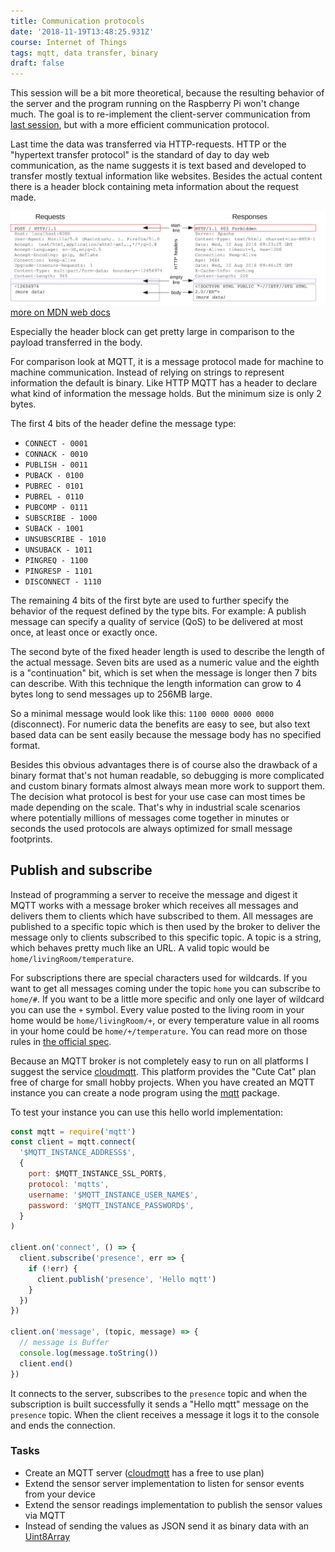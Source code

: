 ```yaml
---
title: Communication protocols
date: '2018-11-19T13:48:25.931Z'
course: Internet of Things
tags: mqtt, data transfer, binary
draft: false
---
```


This session will be a bit more theoretical, because the resulting behavior of
the server and the program running on the Raspberry Pi won't change much. The
goal is to re-implement the client-server communication from
[last session](https://kalleott.de/iot/reading-sensors), but with a more
efficient communication protocol.

Last time the data was transferred via HTTP-requests. HTTP or the "hypertext
transfer protocol" is the standard of day to day web communication, as the name
suggests it is text based and developed to transfer mostly textual information
like websites. Besides the actual content there is a header block containing
meta information about the request made.

![http message example](./http-message-example.png)
[more on MDN web docs](https://developer.mozilla.org/en-US/docs/Web/HTTP/Messages)

Especially the header block can get pretty large in comparison to the payload
transferred in the body.

For comparison look at MQTT, it is a message protocol made for machine to
machine communication. Instead of relying on strings to represent information
the default is binary. Like HTTP MQTT has a header to declare what kind of
information the message holds. But the minimum size is only 2 bytes.

The first 4 bits of the header define the message type:

- `CONNECT - 0001`
- `CONNACK - 0010`
- `PUBLISH - 0011`
- `PUBACK - 0100`
- `PUBREC - 0101`
- `PUBREL - 0110`
- `PUBCOMP - 0111`
- `SUBSCRIBE - 1000`
- `SUBACK - 1001`
- `UNSUBSCRIBE - 1010`
- `UNSUBACK - 1011`
- `PINGREQ - 1100`
- `PINGRESP - 1101`
- `DISCONNECT - 1110`

The remaining 4 bits of the first byte are used to further specify the behavior
of the request defined by the type bits. For example: A publish message can
specify a quality of service (QoS) to be delivered at most once, at least once
or exactly once.

The second byte of the fixed header length is used to describe the length of the
actual message. Seven bits are used as a numeric value and the eighth is a
"continuation" bit, which is set when the message is longer then 7 bits can
describe. With this technique the length information can grow to 4 bytes long to
send messages up to 256MB large.

So a minimal message would look like this: `1100 0000 0000 0000` (disconnect).
For numeric data the benefits are easy to see, but also text based data can be
sent easily because the message body has no specified format.

Besides this obvious advantages there is of course also the drawback of a binary
format that's not human readable, so debugging is more complicated and custom
binary formats almost always mean more work to support them. The decision what
protocol is best for your use case can most times be made depending on the
scale. That's why in industrial scale scenarios where potentially millions of
messages come together in minutes or seconds the used protocols are always
optimized for small message footprints.

## Publish and subscribe

Instead of programming a server to receive the message and digest it MQTT works
with a message broker which receives all messages and delivers them to clients
which have subscribed to them. All messages are published to a specific topic
which is then used by the broker to deliver the message only to clients
subscribed to this specific topic. A topic is a string, which behaves pretty
much like an URL. A valid topic would be `home/livingRoom/temperature`.

For subscriptions there are special characters used for wildcards. If you want
to get all messages coming under the topic `home` you can subscribe to `home/#`.
If you want to be a little more specific and only one layer of wildcard you can
use the `+` symbol. Every value posted to the living room in your home would be
`home/livingRoom/+`, or every temperature value in all rooms in your home could
be `home/+/temperature`. You can read more on those rules in
[the official spec](http://docs.oasis-open.org/mqtt/mqtt/v3.1.1/csprd02/mqtt-v3.1.1-csprd02.html#_Ref374621403).

Because an MQTT broker is not completely easy to run on all platforms I suggest
the service [cloudmqtt](https://www.cloudmqtt.com). This platform provides the
"Cute Cat" plan free of charge for small hobby projects. When you have created
an MQTT instance you can create a node program using the
[mqtt](https://www.npmjs.com/package/mqtt) package.

To test your instance you can use this hello world implementation:

```js
const mqtt = require('mqtt')
const client = mqtt.connect(
  '$MQTT_INSTANCE_ADDRESS$',
  {
    port: $MQTT_INSTANCE_SSL_PORT$,
    protocol: 'mqtts',
    username: '$MQTT_INSTANCE_USER_NAME$',
    password: '$MQTT_INSTANCE_PASSWORD$',
  }
)

client.on('connect', () => {
  client.subscribe('presence', err => {
    if (!err) {
      client.publish('presence', 'Hello mqtt')
    }
  })
})

client.on('message', (topic, message) => {
  // message is Buffer
  console.log(message.toString())
  client.end()
})
```

It connects to the server, subscribes to the `presence` topic and when the
subscription is built successfully it sends a "Hello mqtt" message on the
`presence` topic. When the client receives a message it logs it to the console
and ends the connection.

### Tasks

- Create an MQTT server ([cloudmqtt](https://www.cloudmqtt.com) has a free to
  use plan)
- Extend the sensor server implementation to listen for sensor events from your
  device
- Extend the sensor readings implementation to publish the sensor values via
  MQTT
- Instead of sending the values as JSON send it as binary data with an
  [Uint8Array](https://developer.mozilla.org/en-US/docs/Web/JavaScript/Reference/Global_Objects/Uint8Array)
